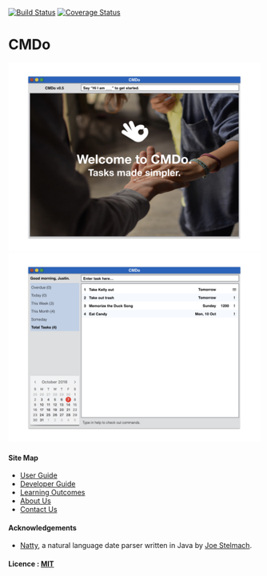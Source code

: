 [![Build Status](https://travis-ci.org/CS2103AUG2016-F11-C2/main.svg?branch=master)](https://travis-ci.org/CS2103AUG2016-F11-C2/main)
[![Coverage Status](https://coveralls.io/repos/github/CS2103AUG2016-F11-C2/main/badge.svg?branch=master)](https://coveralls.io/github/CS2103AUG2016-F11-C2/main?branch=master)

# CMDo

<img src="docs/images/Ui.jpeg" width="600"><br>
<img src="docs/images/Main.jpeg" width="600"><br>

  
#### Site Map
* [User Guide](docs/UserGuide.md) 
* [Developer Guide](docs/DeveloperGuide.md) 
* [Learning Outcomes](docs/LearningOutcomes.md) 
* [About Us](docs/AboutUs.md)
* [Contact Us](docs/ContactUs.md)


#### Acknowledgements
* [Natty](https://github.com/joestelmach/natty), a natural language date parser written in Java by [Joe Stelmach](https://github.com/joestelmach/).

#### Licence : [MIT](LICENSE)
